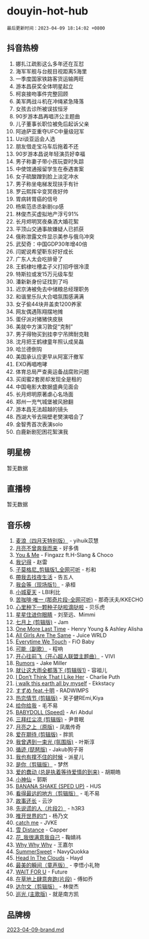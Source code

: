 # douyin-hot-hub

`最后更新时间：2023-04-09 18:14:02 +0800`

## 抖音热榜

1. 娜扎江疏影这么多年还在互怼
1. 海军军舰与台舰目视距离5海里
1. 一季度国家铁路客货运输两旺
1. 游本昌获奖全体明星起立
1. 柯哀接吻事件完整回顾
1. 美军两战斗机在冲绳紧急降落
1. 女孩去诊所被误拔恒牙
1. 90岁游本昌再唱济公主题曲
1. 儿子董事长职位被免后起诉父亲
1. 阿迪萨亚重夺UFC中量级冠军
1. Uzi谈亚运会人选
1. 朋友借走宝马车后拖着不还
1. 90岁游本昌说年轻演员好幸福
1. 男子称妻子带小孩玩耍时失踪
1. 中使馆通报留学生在泰遇害案
1. 女子硫酸蹭到脸上淡定冲水
1. 男子称坐电梯发现扶手有针
1. 罗云熙挥伞变冥夜好帅
1. 胃病转胃癌的信号
1. 杨紫范丞丞新剧cp感
1. 林俊杰买虚拟地产浮亏91%
1. 长月烬明冥夜桑酒大婚花絮
1. 平顶山交通事故嫌疑人已抓获
1. 俄称泄露文件显示美参与俄乌冲突
1. 武契奇：中国GDP30年增40倍
1. 闫妮说希望靳东好好成长
1. 广东人太会吃排骨了
1. 王鹤棣吐槽孟子义打招呼很冷漠
1. 特斯拉或发15万元级车型
1. 潘新新身份证找到了吗
1. 迟京涛被免去中储粮总经理职务
1. 和谐里乐队大合唱氛围感满满
1. 女子偷44块井盖卖1200养家
1. 网友偶遇陈翔摆地摊
1. 蛋仔派对猪猪侠皮肤
1. 美就中方演习敦促“克制”
1. 男子得物买到挂李宁吊牌耐克鞋
1. 沈月把王鹤棣童年照认成吴磊
1. 哈兰德倒钩
1. 美国承认应更早从阿富汗撤军
1. EXO再唱咆哮
1. 体育总局严查奥运备战腐败问题
1. 买闺蜜2套房却发现全是租的
1. 中国电影大数据盛典见面会
1. 长月烬明原著虐心名场面
1. 郑州一充气城堡被风掀翻
1. 游本昌无法超越的镜头
1. 西湖大爷去隔壁老樊演唱会了
1. 金智秀首次表演solo
1. 白鹿新剧犯困花絮演我

## 明星榜

暂无数据

## 直播榜

暂无数据

## 音乐榜

1. [麦浪（四月天特别版）](https://sf3-cdn-tos.douyinstatic.com/obj/tos-cn-ve-2774/26f5501a6547411fa3fbedc592fed0ad) - yihuik苡慧
1. [月亮不曾奔我而来]() - 好多倩
1. [You & Me]() - Fingazz ft.H-Slang & Choco
1. [我记得]() - 赵雷
1. [子莫格尼_剪辑版1_全网可听](https://sf3-cdn-tos.douyinstatic.com/obj/tos-cn-ve-2774/okgjBiZZDqmeFfACngDQ48okZJ9knBMDtbwo8Q) - 杉和
1. [帶我去找夜生活]() - 告五人
1. [我会等（现场版1）]() - 承桓
1. [小城夏天]() - LBI利比
1. [苦咖啡·唯一 (那奇片段-全网可听)]() - 那奇沃夫/KKECHO
1. [心里种下一颗种子哒啦滴哒啦]() - 贝乐虎
1. [星星住进你眼睛]() - 刘至远、Mimmi
1. [七月上 (剪辑版)](https://sf6-cdn-tos.douyinstatic.com/obj/tos-cn-ve-2774/owFfIQx8VzC6jnb31IfFBZkHwtHgsBFAUTt4Ah) - Jam
1. [One More Last Time](https://sf3-cdn-tos.douyinstatic.com/obj/tos-cn-ve-2774/oAzTlo0LUAdCAIhjktsKWcLAEUKmZwGcOoB1fy) - Henry Young & Ashley Alisha
1. [All Girls Are The Same]() - Juice WRLD
1. [Everytime We Touch](https://sf3-cdn-tos.douyinstatic.com/obj/tos-cn-ve-2774/oAOaxedrHe4qFCgITGKmzbAraDQebDinoxzxEE) - FiO Baby
1. [可能（副歌）](https://sf6-cdn-tos.douyinstatic.com/obj/tos-cn-ve-2774/cde1731888894259b333569393c2fb51) - 程响
1. [开心往前飞（开心超人联盟主题曲）](https://sf6-cdn-tos.douyinstatic.com/obj/tos-cn-ve-2774/9d8fb7c82cf1421fb93a9fe925275e0a) - VIVI
1. [Rumors](https://sf3-cdn-tos.douyinstatic.com/obj/tos-cn-ve-2774/o81jReDoQBgklaFbYp8Qo44ZAUKfktC4nBFZTy) - Jake Miller
1. [就让这大雨全都落下 (剪辑版1)]() - 容祖儿
1. [I Don’t Think That I Like Her](https://sf3-cdn-tos.douyinstatic.com/obj/tos-cn-ve-2774/okVBU3jUsjenWBXbgQQdGbDzetCZvD7PIKvGvI) - Charlie Puth
1. [i walk this earth all by myself](https://sf6-cdn-tos.douyinstatic.com/obj/tos-cn-ve-2774/c751e38547b548b389ff6e1b9203b1de) - Ekkstacy
1. [すずめ feat.十明]() - RADWIMPS
1. [热恋情节 (剪辑版)]() - 吴子健REmi,Kiya
1. [给你给我]() - 毛不易
1. [BABYDOLL (Speed)](https://sf3-cdn-tos.douyinstatic.com/obj/tos-cn-ve-2774/f86004ee955c490ab8477e6ba7ca5859) - Ari Abdul
1. [三拜红尘凉 (剪辑版)]() - 尹昔眠
1. [月亮之上（原版)]() - 凤凰传奇
1. [爱在期待 (剪辑版)]() - 胖凯
1. [我曾遇到一束光 (氛围版)]() - 叶斯淳
1. [循迹 (琵琶版)]() - Jakub狗子哥
1. [我也有撑不住的时候]() - 派星儿
1. [是你（剪辑版）](https://sf6-cdn-tos.douyinstatic.com/obj/tos-cn-ve-2774/46019dae783c4c969944217fe1cfafc4) - 梦然
1. [爱的蠢动 (总是执着等待爱情的到来)](https://sf3-cdn-tos.douyinstatic.com/obj/tos-cn-ve-2774/osB9AW8xohlGrsNUX9GNAfK4bzdzSxIPVq7gIw) - 胡期皓
1. [小神仙]() - 郭斯
1. [BANANA SHAKE (SPED UP)](https://sf6-cdn-tos.douyinstatic.com/obj/tos-cn-ve-2774/oIBd1j8BIJJhtEfZb6UOHOCQAhgtpYA3EPeILz) - HUS
1. [看得最远的地方（剪辑版）](https://sf3-cdn-tos.douyinstatic.com/obj/tos-cn-ve-2774/7e3cdc91401846d0a5a08ac34c7105ad) - 毛不易
1. [故事还长]() - 云汐
1. [先说谎的人（片段2）](https://sf6-cdn-tos.douyinstatic.com/obj/tos-cn-ve-2774/742e959cae1b456ab2e6d998f4d3e620) - h3R3
1. [推开世界的门]() - 杨乃文
1. [catch me]() - JVKE
1. [雪 Distance](https://sf3-cdn-tos.douyinstatic.com/obj/tos-cn-ve-2774/oEC6ofzrsWAXLUBquIhIKiABUGbwVL0QByNUyw) - Capper
1. [花_我很满意我自己](https://sf6-cdn-tos.douyinstatic.com/obj/tos-cn-ve-2774/o4zXRD9QFb0odJPH21g8DzRfQCsbZd9fOAnXaf) - 鞠婧祎
1. [Why Why Why]() - 王嘉尔
1. [SummerSweet](https://sf3-cdn-tos.douyinstatic.com/obj/tos-cn-ve-2774/1f607ae2eddd4d769089c69e1b5690b9) - NavyQuokka
1. [Head In The Clouds](https://sf6-cdn-tos.douyinstatic.com/obj/tos-cn-ve-2774/ocSfDBmOnoV52y4eF28Hg3zXxCbhGeDQDHAma5) - Hayd
1. [最美的瞬间（童声版）]() - 李悟小礼物
1. [WAIT FOR U](https://sf6-cdn-tos.douyinstatic.com/obj/tos-cn-ve-2774/a198d74c0ca54263a113feea925b8be8) - Future
1. [在草地上肆意奔跑(片段)](https://sf3-cdn-tos.douyinstatic.com/obj/tos-cn-ve-2774/8831d494742f45dabdfa8adb8b817259) - 傅如乔
1. [达尔文（剪辑版）](https://sf3-cdn-tos.douyinstatic.com/obj/tos-cn-ve-2774/oQuPQQmEgnCeZsgKQ78VBZjNVtegzBGpoSbQPD) - 林俊杰
1. [巡光 (主歌版)]() - 就是南方凯

## 品牌榜

[2023-04-09-brand.md](2023-04-09-brand.md)
